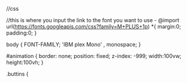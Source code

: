 //css

//this is where you input the link to the font you want to use  - 
@import url(https://fonts.googleapis.com/css?family=M+PLUS+1p)
*{
  margin:0;
  padding:0;
 }
 
body {
   FONT-FAMILY; 'IBM plex Mono' , monospace;
   }
   
#animation {
  border: none;
  position: fixed;
  z-index: -999;
  width:100vw;
  height:100vh;
}

.buttins {
